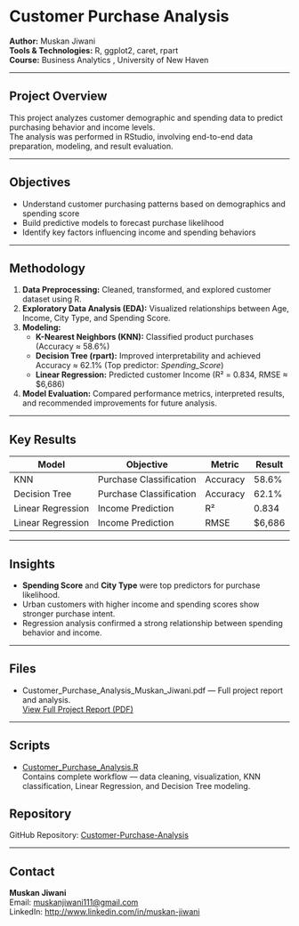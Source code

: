 # Customer Purchase Analysis 

**Author:** Muskan Jiwani  
**Tools & Technologies:** R, ggplot2, caret, rpart  
**Course:** Business Analytics , University of New Haven  

---

## Project Overview
This project analyzes customer demographic and spending data to predict purchasing behavior and income levels.  
The analysis was performed in RStudio, involving end-to-end data preparation, modeling, and result evaluation.

---

## Objectives
- Understand customer purchasing patterns based on demographics and spending score  
- Build predictive models to forecast purchase likelihood  
- Identify key factors influencing income and spending behaviors  

---

## Methodology
1. **Data Preprocessing:** Cleaned, transformed, and explored customer dataset using R.  
2. **Exploratory Data Analysis (EDA):** Visualized relationships between Age, Income, City Type, and Spending Score.  
3. **Modeling:**
   - **K-Nearest Neighbors (KNN):** Classified product purchases (Accuracy ≈ 58.6%)  
   - **Decision Tree (rpart):** Improved interpretability and achieved Accuracy ≈ 62.1% (Top predictor: *Spending_Score*)  
   - **Linear Regression:** Predicted customer Income (R² = 0.834, RMSE ≈ $6,686)  
4. **Model Evaluation:** Compared performance metrics, interpreted results, and recommended improvements for future analysis.

---

## Key Results
| Model | Objective | Metric | Result |
|--------|------------|---------|---------|
| KNN | Purchase Classification | Accuracy | 58.6% |
| Decision Tree | Purchase Classification | Accuracy | 62.1% |
| Linear Regression | Income Prediction | R² | 0.834 |
| Linear Regression | Income Prediction | RMSE | $6,686 |

---

## Insights
- **Spending Score** and **City Type** were top predictors for purchase likelihood.  
- Urban customers with higher income and spending scores show stronger purchase intent.  
- Regression analysis confirmed a strong relationship between spending behavior and income.  

---

## Files
- Customer_Purchase_Analysis_Muskan_Jiwani.pdf — Full project report and analysis.  
[View Full Project Report (PDF)](Customer_Purchase_Analysis_Muskan_Jiwani.pdf)


---

## Scripts
- [Customer_Purchase_Analysis.R](scripts/Customer_Purchase_Analysis.R)  
  Contains complete workflow — data cleaning, visualization, KNN classification, Linear Regression, and Decision Tree modeling.

## Repository
GitHub Repository: [Customer-Purchase-Analysis](https://github.com/muskanjiwani111/Customer-Purchase-Analysis)

---

## Contact
**Muskan Jiwani**  
Email: muskanjiwani111@gmail.com  
LinkedIn: http://www.linkedin.com/in/muskan-jiwani


